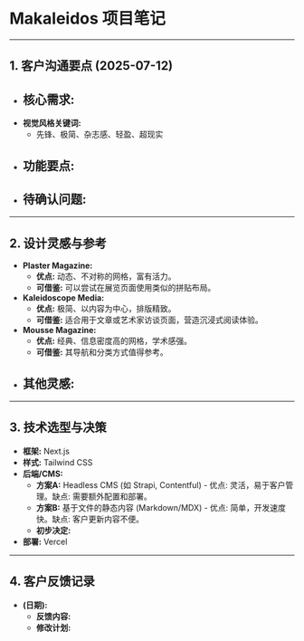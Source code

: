 # Makaleidos 项目笔记

---

## 1. 客户沟通要点 (2025-07-12)

- **核心需求:** 
  - 
- **视觉风格关键词:**
  - 先锋、极简、杂志感、轻盈、超现实
- **功能要点:**
  - 
- **待确认问题:**
  - 

---

## 2. 设计灵感与参考

- **Plaster Magazine:** 
  - **优点:** 动态、不对称的网格，富有活力。
  - **可借鉴:** 可以尝试在展览页面使用类似的拼贴布局。
- **Kaleidoscope Media:**
  - **优点:** 极简、以内容为中心，排版精致。
  - **可借鉴:** 适合用于文章或艺术家访谈页面，营造沉浸式阅读体验。
- **Mousse Magazine:**
  - **优点:** 经典、信息密度高的网格，学术感强。
  - **可借鉴:** 其导航和分类方式值得参考。
- **其他灵感:**
  - 

---

## 3. 技术选型与决策

- **框架:** Next.js
- **样式:** Tailwind CSS
- **后端/CMS:** 
  - **方案A:** Headless CMS (如 Strapi, Contentful) - 优点: 灵活，易于客户管理。缺点: 需要额外配置和部署。
  - **方案B:** 基于文件的静态内容 (Markdown/MDX) - 优点: 简单，开发速度快。缺点: 客户更新内容不便。
  - **初步决定:** 
- **部署:** Vercel

---

## 4. 客户反馈记录

- **(日期):** 
  - **反馈内容:** 
  - **修改计划:** 
